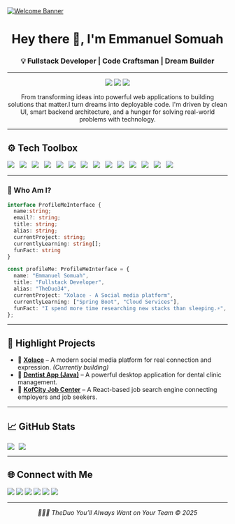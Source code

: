 <a href="https://www.youtube.com/watch?v=dQw4w9WgXcQ">
  <img src="https://user-images.githubusercontent.com/73097560/115834477-dbab4500-a447-11eb-908a-139a6edaec5c.gif" alt="Welcome Banner" />
</a>

<h1 align="center">Hey there 👋, I'm Emmanuel Somuah</h1>
<h3 align="center">💡 Fullstack Developer | Code Craftsman | Dream Builder</h3>

---

<p align="center">
  <img src="https://img.shields.io/badge/Tech_Enthusiast-20232A?style=flat&logo=typescript&logoColor=007ACC" />
  <img src="https://img.shields.io/badge/Fullstack_Developer-20232A?style=flat&logo=react&logoColor=61DAFB" />
  <img src="https://img.shields.io/badge/Problem_Solver-20232A?style=flat&logo=python&logoColor=306998" />
</p>

<p align="center">
  From transforming ideas into powerful web applications to building solutions that matter.I turn dreams into deployable code. I'm driven by clean UI, smart backend architecture, and a hunger for solving real-world problems with technology.
</p>

---

## ⚙️ Tech Toolbox

<p>
  <img src="https://img.shields.io/badge/-Java-007396?style=flat&logo=openjdk&logoColor=white" style="margin-right: 8px;" />
  <img src="https://img.shields.io/badge/-JavaScript-F7DF1E?style=flat&logo=javascript&logoColor=black" style="margin-right: 8px;" />
  <img src="https://img.shields.io/badge/-TypeScript-3178C6?style=flat&logo=typescript&logoColor=white" style="margin-right: 8px;" />
  <img src="https://img.shields.io/badge/-React-61DAFB?style=flat&logo=react&logoColor=black" style="margin-right: 8px;" />
  <img src="https://img.shields.io/badge/-Next.js-000000?style=flat&logo=next.js&logoColor=white" style="margin-right: 8px;" />
  <img src="https://img.shields.io/badge/-Redux-764ABC?style=flat&logo=redux&logoColor=white" style="margin-right: 8px;" />
  <img src="https://img.shields.io/badge/-Tailwind_CSS-06B6D4?style=flat&logo=tailwindcss&logoColor=white" style="margin-right: 8px;" />
  <img src="https://img.shields.io/badge/-Node.js-339933?style=flat&logo=node.js&logoColor=white" style="margin-right: 8px;" />
  <img src="https://img.shields.io/badge/-MongoDB-47A248?style=flat&logo=mongodb&logoColor=white" style="margin-right: 8px;" />
  <img src="https://img.shields.io/badge/-PostgreSQL-336791?style=flat&logo=postgresql&logoColor=white" style="margin-right: 8px;" />
  <img src="https://img.shields.io/badge/-Firebase-FFCA28?style=flat&logo=firebase&logoColor=black" style="margin-right: 8px;" />
  <img src="https://img.shields.io/badge/-Figma-F24E1E?style=flat&logo=figma&logoColor=white" style="margin-right: 8px;" />
  <img src="https://img.shields.io/badge/-Git-F1502F?style=flat&logo=git&logoColor=white" style="margin-right: 8px;" />
  <img src="https://img.shields.io/badge/-Postman-FF6C37?style=flat&logo=postman&logoColor=white" style="margin-right: 8px;" />
</p>


---

### 🧠 Who Am I?

```ts
interface ProfileMeInterface {
  name:string;
  email?: string;
  title: string;
  alias: string;
  currentProject: string;
  currentlyLearning: string[];
  funFact: string
}

const profileMe: ProfileMeInterface = {
  name: "Emmanuel Somuah",
  title: "Fullstack Developer",
  alias: "TheDuo34",
  currentProject: "Xolace - A Social media platform",
  currentlyLearning: ["Spring Boot", "Cloud Services"],
  funFact: "I spend more time researching new stacks than sleeping.⚡",
};
```
---

## 🚀 Highlight Projects

- 🎯 [**Xolace**](https://www.xolace.app) – A modern social media platform for real connection and expression. *(Currently building)*
- 🦷 [**Dentist App (Java)**](https://github.com/theduo34/we-dens) – A powerful desktop application for dental clinic management.
- 💼 [**KofCity Job Center**](https://github.com/theduo34/kofcity-job-center-ui) – A React-based job search engine connecting employers and job seekers.

---

## 📈 GitHub Stats

<div style="display: flex; flex-wrap: wrap; justify-content: left; gap: 10px;">
  <img 
    src="https://github-readme-stats.vercel.app/api?username=theduo34&show_icons=true&hide=issues&count_private=true&title_color=0891b2&text_color=ffffff&icon_color=0891b2&bg_color=000000&hide_border=true" 
  />
  <img 
    src="https://github-readme-stats.vercel.app/api/top-langs/?username=theduo34&layout=compact&title_color=0891b2&text_color=ffffff&icon_color=0891b2&bg_color=000000&hide_border=true" 
  />
</div>

---

## 🌐 Connect with Me

<p>
  <a href="https://www.linkedin.com/in/somuah-emmanuel-66111a1b9"><img src="https://img.shields.io/badge/LinkedIn-blue?style=flat-square&logo=linkedin&logoColor=white" /></a>
  <a href="https://www.x.com/theduo_34"><img src="https://img.shields.io/badge/Twitter-blue?style=flat-square&logo=twitter&logoColor=white" /></a>
  <a href="https://www.github.com/theduo34"><img src="https://img.shields.io/badge/GitHub-black?style=flat-square&logo=github&logoColor=white" /></a>
  <a href="http://www.instagram.com/theduo_34"><img src="https://img.shields.io/badge/Instagram-pink?style=flat-square&logo=instagram&logoColor=white" /></a>
  <a href="https://medium.com/@tHEDUO34"><img src="https://img.shields.io/badge/Medium-black?style=flat-square&logo=medium&logoColor=white" /></a>
  <a href="https://t.me/tHEDUo_34"><img src="https://img.shields.io/badge/Telegram-blue?style=flat-square&logo=telegram&logoColor=white" /></a>
</p>

---

<p align="center" style="font-style: italic;">
  👨🏾‍💻 TheDuo You’ll Always Want on Your Team © 2025
</p>

